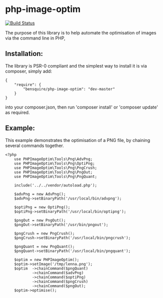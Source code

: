php-image-optim
===============
[![Build Status](https://travis-ci.org/bensquire/php-image-optim.png)](https://travis-ci.org/bensquire/php-image-optim)

The purpose of this library is to help automate the optimisation of images via the command line in PHP,

Installation:
-------------
The library is PSR-0 compliant and the simplest way to install it is via composer, simply add:

    {
        "require": {
            "bensquire/php-image-optim": "dev-master"
        }
    }

into your composer.json, then run 'composer install' or 'composer update' as required.


Example:
--------
This example demonstrates the optimisation of a PNG file, by chaining several commands together.

    <?php
        use PHPImageOptim\Tools\Png\AdvPng;
        use PHPImageOptim\Tools\Png\OptiPng;
        use PHPImageOptim\Tools\Png\PngCrush;
        use PHPImageOptim\Tools\Png\PngOut;
        use PHPImageOptim\Tools\Png\PngQuant;

        include('../../vendor/autoload.php');

        $advPng = new AdvPng();
        $advPng->setBinaryPath('/usr/local/bin/advpng');

        $optiPng = new OptiPng();
        $optiPng->setBinaryPath('/usr/local/bin/optipng');

        $pngOut = new PngOut();
        $pngOut->setBinaryPath('/usr/bin/pngout');

        $pngCrush = new PngCrush();
        $pngCrush->setBinaryPath('/usr/local/bin/pngcrush');

        $pngQuant = new PngQuant();
        $pngQuant->setBinaryPath('/usr/local/bin/pngquant');

        $optim = new PHPImageOptim();
        $optim->setImage('/tmp/lenna.png');
        $optim  ->chainCommand($pngQuant)
                ->chainCommand($advPng)
                ->chainCommand($optiPng)
                ->chainCommand($pngCrush)
                ->chainCommand($pngOut);
        $optim->optimise();
